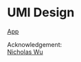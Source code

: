 # UMI Design

[App](https://wckdouglas.shinyapps.io/UMI_design/)

Acknowledgement:    
[Nicholas Wu](https://wchnicholas.wordpress.com/author/wchnicholas/)
